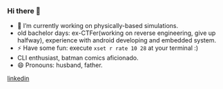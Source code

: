 ### Hi there 👋
- 🔭 I’m currently working on physically-based simulations.
- old bachelor days: ex-CTFer(working on reverse engineering, give up halfway), experience with android developing and embedded system.
- ⚡ Have some fun: execute `xset r rate 10 28` at your terminal :)
- CLI enthusiast, batman comics aficionado.
- 😄 Pronouns: husband, father.

[linkedin](https://www.linkedin.com/in/yingxiang-he-857968179/)
<!--
**Axe-hyx/Axe-hyx** is a ✨ _special_ ✨ repository because its `README.md` (this file) appears on your GitHub profile.

Here are some ideas to get you started:


- 🌱 I’m currently learning ...
- 👯 I’m looking to collaborate on ...
- 🤔 I’m looking for help with ...
- 💬 Ask me about ...
- 📫 How to reach me: ...


-->
